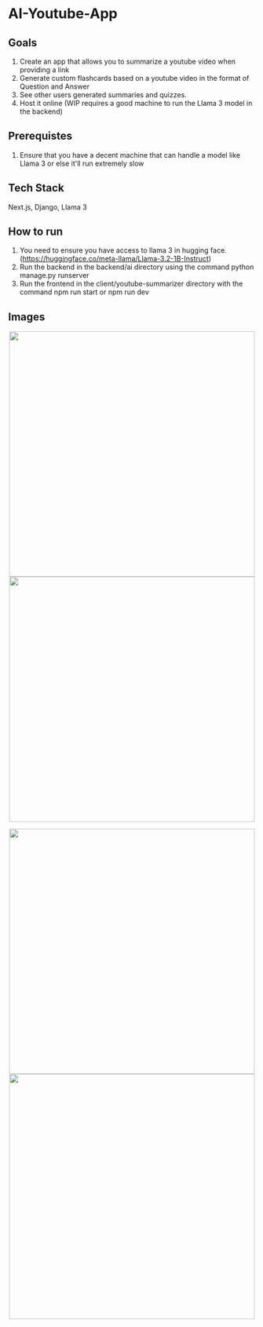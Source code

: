 ﻿# AI-Youtube-App

## Goals
1. Create an app that allows you to summarize a youtube video when providing a link
2. Generate custom flashcards based on a youtube video in the format of Question and Answer
3. See other users generated summaries and quizzes.
4. Host it online (WIP requires a good machine to run the Llama 3 model in the backend)

## Prerequistes
1. Ensure that you have a decent machine that can handle a model like Llama 3 or else it'll run extremely slow

## Tech Stack
Next.js, Django, Llama 3

## How to run
1. You need to ensure you have access to llama 3 in hugging face. (https://huggingface.co/meta-llama/Llama-3.2-1B-Instruct)
2. Run the backend in the backend/ai directory using the command python manage.py runserver
3. Run the frontend in the client/youtube-summarizer directory with the command npm run start or npm run dev



## Images
<p align="center">
  <img src="https://github.com/user-attachments/assets/6b5135a1-7fa2-43a1-b484-b242ea166d73" width="500" />
  <img src="https://github.com/user-attachments/assets/eaa34ca0-5afe-4c8c-8078-b403bde11378" width="500" />
</p>
<p align="center">
  <img src="https://github.com/user-attachments/assets/67fa59f6-c18b-4de1-b125-d9f522dd3e0b" width="500" />
  <img src="https://github.com/user-attachments/assets/c72539eb-0df1-44d6-82e6-a4d68ebd18aa" width="500" />
</p>
